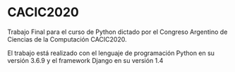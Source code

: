 # CACIC2020

Trabajo Final para el curso de Python dictado por el Congreso Argentino de Ciencias de la Computación CACIC2020.

El trabajo está realizado con el lenguaje de programación Python en su versión 3.6.9 y el framework Django en su versión 1.4
